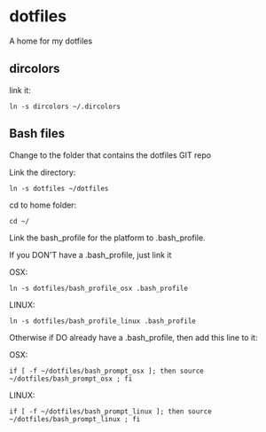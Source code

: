 dotfiles
========

A home for my dotfiles

## dircolors

link it:

```
ln -s dircolors ~/.dircolors
```

## Bash files

Change to the folder that contains the dotfiles GIT repo

Link the directory:

```
ln -s dotfiles ~/dotfiles
```

cd to home folder:

```
cd ~/
```

Link the bash_profile for the platform to .bash_profile.

If you DON'T have a .bash_profile, just link it

OSX:

```
ln -s dotfiles/bash_profile_osx .bash_profile
```

LINUX:

```
ln -s dotfiles/bash_profile_linux .bash_profile
```


Otherwise if DO already have a .bash_profile, then add this line to it:

OSX:

```
if [ -f ~/dotfiles/bash_prompt_osx ]; then source ~/dotfiles/bash_prompt_osx ; fi
```


LINUX:

```
if [ -f ~/dotfiles/bash_prompt_linux ]; then source ~/dotfiles/bash_prompt_linux ; fi
```
